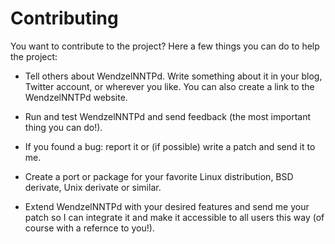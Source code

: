 Contributing
============

You want to contribute to the project? Here a few things you can do
to help the project:

- Tell others about WendzelNNTPd. Write something about it in your
  blog, Twitter account, or wherever you like. You can also create
  a link to the WendzelNNTPd website.

- Run and test WendzelNNTPd and send feedback (the most important
  thing you can do!).

- If you found a bug: report it or (if possible) write a patch and
  send it to me.

- Create a port or package for your favorite Linux distribution, BSD
  derivate, Unix derivate or similar.

- Extend WendzelNNTPd with your desired features and send me your
  patch so I can integrate it and make it accessible to all users this
  way (of course with a refernce to you!).
